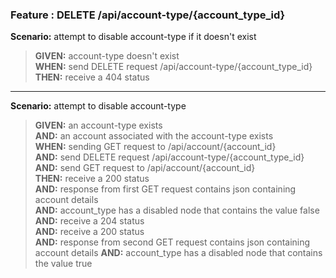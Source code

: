 ### Feature : DELETE /api/account-type/{account_type_id}

**Scenario:** attempt to disable account-type if it doesn't exist
> **GIVEN:** account-type doesn't exist  
> **WHEN:** send DELETE request /api/account-type/{account_type_id}  
> **THEN:** receive a 404 status  

- - -

**Scenario:** attempt to disable account-type
> **GIVEN:** an account-type exists  
> **AND:** an account associated with the account-type exists  
> **WHEN:** sending GET request to /api/account/{account_id}  
> **AND:** send DELETE request /api/account-type/{account_type_id}  
> **AND:** send GET request to /api/account/{account_id}  
> **THEN:** receive a 200 status  
> **AND:** response from first GET request contains json containing account details  
> **AND:** account_type has a disabled node that contains the value false  
> **AND:** receive a 204 status  
> **AND:** receive a 200 status  
> **AND:** response from second GET request contains json containing account details
> **AND:** account_type has a disabled node that contains the value true  
